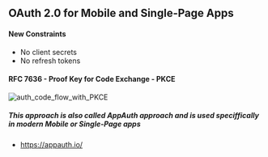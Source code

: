 ## OAuth 2.0 for Mobile and Single-Page Apps

#### New Constraints
- No client secrets
- No refresh tokens

#### RFC 7636 - Proof Key for Code Exchange - PKCE
![auth_code_flow_with_PKCE](https://github.com/L37sg0/l34rn1n6/assets/20823029/6a147dc2-decc-4039-90be-93f6aa9a3c2e)

##### This approach is also called AppAuth approach and is used speciffically in modern Mobile or Single-Page apps
- https://appauth.io/
